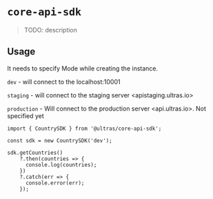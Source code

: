 # `core-api-sdk`

> TODO: description

## Usage
It needs to specify Mode while creating the instance.

`dev` - will connect to the localhost:10001

`staging` - will connect to the staging server <apistaging.ultras.io>

`production` - Will connect to the production server <api.ultras.io>. Not specified yet
```
import { CountrySDK } from '@ultras/core-api-sdk';

const sdk = new CountrySDK('dev');

sdk.getCountries()
    ?.then(countries => {
      console.log(countries);
    })
    ?.catch(err => {
      console.error(err);
    });
```
